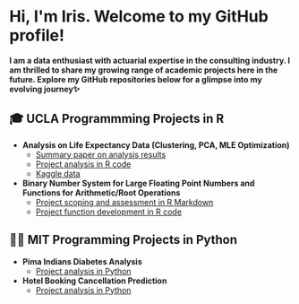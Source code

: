 <h1>Hi, I'm Iris. Welcome to my GitHub profile! </h1>
  
<b>I am a data enthusiast with actuarial expertise in the consulting industry. I am thrilled to share my growing range of academic projects here in the future. Explore my GitHub repositories below for a glimpse into my evolving journey✨</b>

<h2>🎓 UCLA Programmming Projects in R</h2>

- <b>Analysis on Life Expectancy Data (Clustering, PCA, MLE Optimization)</b>
  - [Summary paper on analysis results]([https://github.com/joshmadakor1/Algorithms-Practice](https://github.com/IrisZongzhenLee/LifeExpectancyProject/blob/main/Life%20Expectancy%20Project.pdf))
  - [Project analysis in R code]([https://github.com/joshmadakor1/Algorithms-Practice](https://github.com/IrisZongzhenLee/LifeExpectancyProject/blob/main/LifeExpectancy.R))
  - [Kaggle data](https://www.kaggle.com/datasets/kumarajarshi/life-expectancy-who)
- <b>Binary Number System for Large Floating Point Numbers and Functions for Arithmetic/Root Operations</b>
  - [Project scoping and assessment in R Markdown](https://github.com/joshmadakor1/4chan-Image-Analysis-Middleware-C964)
  - [Project function development in R code](https://github.com/joshmadakor1/4chan-Image-Analysis-Middleware-C964)
<h2>👨‍💻 MIT Programming Projects in Python</h2>

- <b>Pima Indians Diabetes Analysis</b>
  - [Project analysis in Python](https://github.com/joshmadakor1/Algorithms-Practice)
- <b>Hotel Booking Cancellation Prediction</b>
  - [Project analysis in Python](https://github.com/joshmadakor1/4chan-Image-Analysis-Middleware-C964)

